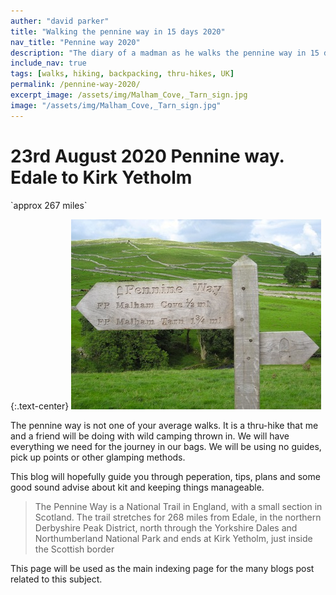 ```yaml
---
auther: "david parker"
title: "Walking the pennine way in 15 days 2020"
nav_title: "Pennine way 2020"
description: "The diary of a madman as he walks the pennine way in 15 days"
include_nav: true
tags: [walks, hiking, backpacking, thru-hikes, UK]
permalink: /pennine-way-2020/
excerpt_image: /assets/img/Malham_Cove,_Tarn_sign.jpg
image: "/assets/img/Malham_Cove,_Tarn_sign.jpg"
---
```


# 23rd August 2020 Pennine way. Edale to Kirk Yetholm
<p class="text-center" markdown="1">
`approx 267 miles` 
</p>

{:.text-center} 
![The Pennine way](/assets/img/Malham_Cove,_Tarn_sign.jpg "Malham cove, tarn sign post on pennine way")

The pennine way is not one of your average walks. It is a thru-hike that me and a friend will be doing
with wild camping thrown in.  We will have everything we need for the journey in our bags.  We will be using no guides, pick up points or other glamping methods.

This blog will hopefully guide you through peperation, tips, plans and some good sound advise about kit and keeping
things manageable.

> The Pennine Way is a National Trail in England, with a small section in Scotland. The trail stretches for 268 miles from Edale, in the northern Derbyshire Peak District, north through the Yorkshire Dales and Northumberland National Park and ends at Kirk Yetholm, just inside the Scottish border

This page will be used as the main indexing page for the many blogs post related to this subject.  